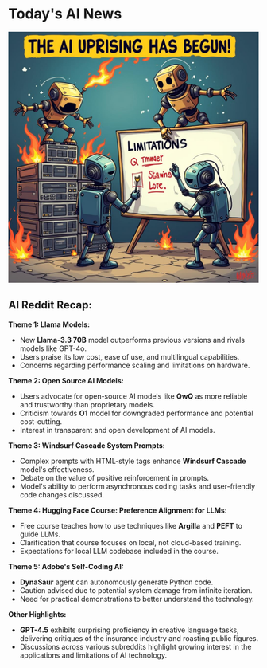 
# Today's AI News

![Todays Image](pictures/20241207_101858.png)

## AI Reddit Recap:

**Theme 1: Llama Models:**

- New **Llama-3.3 70B** model outperforms previous versions and rivals models like GPT-4o. 
- Users praise its low cost, ease of use, and multilingual capabilities.
- Concerns regarding performance scaling and limitations on hardware.

**Theme 2: Open Source AI Models:**

- Users advocate for open-source AI models like **QwQ** as more reliable and trustworthy than proprietary models.
- Criticism towards **O1** model for downgraded performance and potential cost-cutting.
- Interest in transparent and open development of AI models.

**Theme 3: Windsurf Cascade System Prompts:**

- Complex prompts with HTML-style tags enhance **Windsurf Cascade** model's effectiveness.
- Debate on the value of positive reinforcement in prompts.
- Model's ability to perform asynchronous coding tasks and user-friendly code changes discussed.

**Theme 4: Hugging Face Course: Preference Alignment for LLMs:**

- Free course teaches how to use techniques like **Argilla** and **PEFT** to guide LLMs.
- Clarification that course focuses on local, not cloud-based training.
- Expectations for local LLM codebase included in the course.

**Theme 5: Adobe's Self-Coding AI:**

- **DynaSaur** agent can autonomously generate Python code.
- Caution advised due to potential system damage from infinite iteration.
- Need for practical demonstrations to better understand the technology.

**Other Highlights:**

- **GPT-4.5** exhibits surprising proficiency in creative language tasks, delivering critiques of the insurance industry and roasting public figures.
- Discussions across various subreddits highlight growing interest in the applications and limitations of AI technology.
